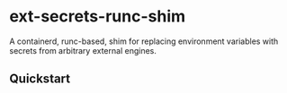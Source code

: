 # ext-secrets-runc-shim

A containerd, runc-based, shim for replacing environment variables with secrets from arbitrary external engines.

## Quickstart

